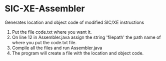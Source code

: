 # SIC-XE-Assembler
Generates location and object code of modified SIC/XE instructions

1) Put the file code.txt where you want it.
2) On line 12 in Assembler.java assign the string 'filepath' the path name of where you put the code.txt file.
3) Compile all the files and run Assembler.java
4) The program will create a file with the location and object code.
